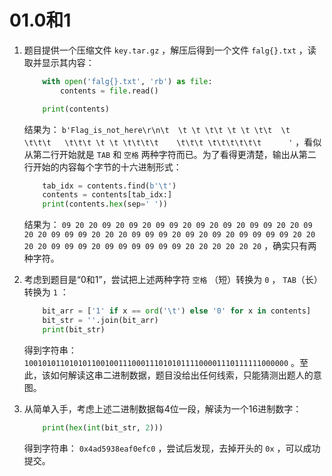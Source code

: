 # 01.0和1

1. 题目提供一个压缩文件 `key.tar.gz` ，解压后得到一个文件 `falg{}.txt` ，读取并显示其内容：

    ```python
        with open('falg{}.txt', 'rb') as file:
            contents = file.read()

        print(contents)
    ```

    结果为： `b'Flag_is_not_here\r\n\t  \t \t \t\t \t \t \t\t  \t  \t\t\t   \t\t\t \t \t \t\t\t\t    \t\t\t \t\t\t\t\t\t      '` ，看似从第二行开始就是 `TAB` 和 `空格` 两种字符而已。为了看得更清楚，输出从第二行开始的内容每个字节的十六进制形式：

    ```python
        tab_idx = contents.find(b'\t')
        contents = contents[tab_idx:]
        print(contents.hex(sep=' '))
    ```

    结果为： `09 20 20 09 20 09 20 09 09 20 09 20 09 20 09 09 20 20 09 20 20 09 09 09 20 20 20 09 09 09 20 09 20 09 20 09 09 09 09 20 20 20 20 09 09 09 20 09 09 09 09 09 09 20 20 20 20 20 20` ，确实只有两种字符。

2. 考虑到题目是“0和1”，尝试把上述两种字符 `空格` （短）转换为 `0` ， `TAB`（长）转换为 `1` ：

    ```python
        bit_arr = ['1' if x == ord('\t') else '0' for x in contents]
        bit_str = ''.join(bit_arr)
        print(bit_str)
    ```

    得到字符串： `10010101101010110010011100011101010111100001110111111000000` 。至此，该如何解读这串二进制数据，题目没给出任何线索，只能猜测出题人的意图。

3. 从简单入手，考虑上述二进制数据每4位一段，解读为一个16进制数字：

    ```python
        print(hex(int(bit_str, 2)))
    ```

    得到字符串： `0x4ad5938eaf0efc0` ，尝试后发现，去掉开头的 `0x` ，可以成功提交。
